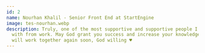 ```yaml
---
id: 2
name: Nourhan Khalil - Senior Front End at StartEngine
image: tes-nourhan.webp
description: Truly, one of the most supportive and supportive people I came out
  with from work. May God grant you success and increase your knowledge, and we
  will work together again soon, God willing ♥️
---
```


